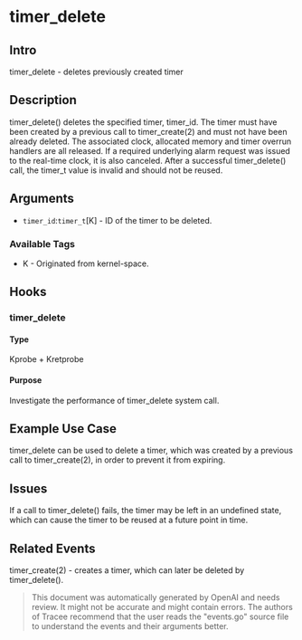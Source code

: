 
# timer_delete

## Intro
timer_delete - deletes previously created timer

## Description
timer_delete() deletes the specified timer, timer_id. The timer must have been 
created by a previous call to timer_create(2) and must not have been already 
deleted. The associated clock, allocated memory and timer overrun handlers are 
all released. If a required underlying alarm request was issued to the real-time 
clock, it is also canceled. After a successful timer_delete() call, the timer_t 
value is invalid and should not be reused.

## Arguments
* `timer_id`:`timer_t`[K] - ID of the timer to be deleted.

### Available Tags
* K - Originated from kernel-space.

## Hooks
### timer_delete
#### Type
Kprobe + Kretprobe
#### Purpose
Investigate the performance of timer_delete system call.

## Example Use Case
timer_delete can be used to delete a timer, which was created by a previous 
call to timer_create(2), in order to prevent it from expiring.

## Issues
If a call to timer_delete() fails, the timer may be left in an undefined state, 
which can cause the timer to be reused at a future point in time.

## Related Events
timer_create(2) - creates a timer, which can later be deleted by timer_delete().

> This document was automatically generated by OpenAI and needs review. It might
> not be accurate and might contain errors. The authors of Tracee recommend that
> the user reads the "events.go" source file to understand the events and their
> arguments better.
